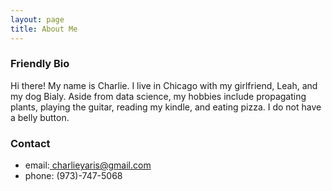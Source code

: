 ```yaml
---
layout: page
title: About Me
---
```


### Friendly Bio
Hi there! My name is Charlie. I live in Chicago with my girlfriend, Leah, and my dog Bialy. Aside from data science, my hobbies include propagating plants, playing the guitar, reading my kindle, and eating pizza. I do not have a belly button.

### Contact

- email:[ charlieyaris@gmail.com](mailto:charlieyaris@gmail.com)
- phone: (973)-747-5068
